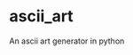 # ascii_art

<!--
#groups
Rendering

#languages
Python

#frames and libs
OpenCV
Pygame

-->

An ascii art generator in python

